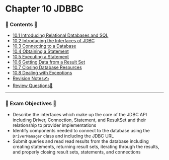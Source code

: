 <link href="../../style.css" rel="stylesheet"></link>

# Chapter 10 JDBBC
### 📜 Contents 📜
* [10.1 Introducing Relational Databases and SQL](c_10_1_intro_relational_db_and_sql/)
* [10.2 Introducing the Interfaces of JDBC](c_10_2_introducing_jdbc_interfaces/)
* [10.3 Connecting to a Database](c_10_3_connecting_to_a_db/)
* [10.4 Obtaining a Statement](c_10_4_obtaining_statement/)
* [10.5 Executing a Statement](c_10_5_executing_a_statement/)
* [10.6 Getting Data from a Result Set](c_10_6_getting_data_from_resultset/)
* [10.7 Closing Database Resources](c_10_7_closing_db_resources/)
* [10.8 Dealing with Exceptions](c_10_8_dealing_with_exceptions/)
* [Revision Notes✍️](/../src/revision_notes/chap10/)
* [Review Questions📖](/../src/review_questions/chapter_10/)
<hr>

### 🎯 Exam Objectives 🎯

* Describe the interfaces which make up the core of the JDBC API including Driver, Connection, Statement, and ResultSet and their relationship to provider implementations
* Identify components needed to connect to the database using the `DriverManager` class and including the JDBC URL
* Submit queries and read read results from the database including creating statements, returning result sets, iterating through the results, and properly closing result sets, statements, and connections